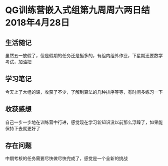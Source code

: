 # QG训练营嵌入式组第九周周六两日结2018年4月28日

## 生活随记

虽然五一放假了，但是假期的任务还是挺多的，有组内组外作业，下星期还要数学考试，加油把

## 学习笔记

今天上了大组的课，收获了不少，了解到算法的几种排序等等，有时间多练习一下

## 收获感想

自己一步一步地在训练营中行进，感觉现在学习新知识没以前那么浮躁了，如果能保持下去就更好了

## 存在问题

中期考核的任务需要尽快做尽快完成了，感觉是一个全新的挑战

